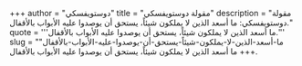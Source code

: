 +++
author = "دوستويفسكي"
title = "مقولة دوستويفسكي"
description = "مقولة دوستويفسكي: ما أسعد الذين لا يملكون شيئاً، يستحق أن يوصدوا عليه الأبواب بالأقفال."
quote = '''ما أسعد الذين لا يملكون شيئاً، يستحق أن يوصدوا عليه الأبواب بالأقفال.'''
slug = "ما-أسعد-الذين-لا-يملكون-شيئاً-يستحق-أن-يوصدوا-عليه-الأبواب-بالأقفال"
+++
ما أسعد الذين لا يملكون شيئاً، يستحق أن يوصدوا عليه الأبواب بالأقفال.
